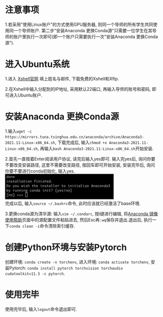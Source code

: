 # 注意事项
1.若采用"使用Linux账户"的方式使用GPU服务器, 则同一个导师的所有学生共同使用同一个导师账户. 第二步"安装Anaconda 更换Conda源"只需要一位学生在其导师的账户里执行一次即可(即一个账户只需要执行一次"安装Anaconda 更换Conda源").

# 进入Ubuntu系统
1.进入 [Xshell官网](https://www.netsarang.com/zh/free-for-home-school/) 填上姓名与邮件, 下载免费的Xshell和Xftp.

2.在Xshell中输入分配到的IP地址, 采用默认22端口, 再输入导师的账号和密码, 即可进入Ubuntu账户.

# 安装Anaconda 更换Conda源
1.输入```wget -c https://mirrors.tuna.tsinghua.edu.cn/anaconda/archive/Anaconda3-2021.11-Linux-x86_64.sh```,
下载完成后, 输入```chmod +x Anaconda3-2021.11-Linux-x86_64.sh```, 再输入```bash Anaconda3-2021.11-Linux-x86_64.sh```开始安装.

2.首先一直按着Enter阅读用户协议, 读完后输入yes即可. 输入完yes后, 询问你要不要改变安装路径, 这里不需要改变路径, 按回车即可开始安装, 安装完毕后, 询问你要不要进行conda初始化, 输入yes.  
![img_2.png](img_2.png)  
完成以后, 输入```source ~/.bashrc```命令, 此时应该就已经激活了base环境.

3.更换conda源为清华源: 输入```vim ~/.condarc```, 按i键进行编辑, 将[Anaconda 镜像使用帮助](https://mirror.tuna.tsinghua.edu.cn/help/anaconda/)页面中的源配置文件粘贴进去, 然后Esc再```:wq```保存并退出.退出后, 执行一下```conda clean -i```命令清除索引缓存.

# 创建Python环境与安装Pytorch
创建环境: ```conda create -n torchenv```, 进入环境: ```conda activate torchenv```,
安装Pytorch: ```conda install pytorch torchvision torchaudio cudatoolkit=11.3 -c pytorch```.

# 使用完毕
使用完毕后, 输入```logout```命令退出即可.
